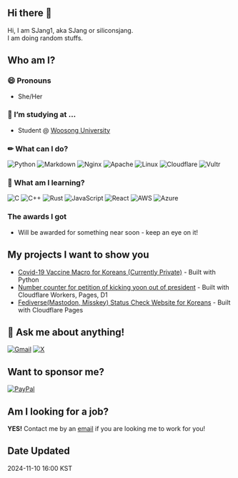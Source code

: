 ## Hi there 👋

Hi, I am SJang1, aka SJang or siliconsjang.  
I am doing random stuffs.

## Who am I?

### 😄 Pronouns
- She/Her

### 📖 I’m studying at ...
- Student @ [Woosong University](https://www.wsu.ac.kr)

### ✏ What can I do?
![Python](https://img.shields.io/badge/python-3670A0?style=for-the-badge&logo=python&logoColor=ffdd54) ![Markdown](https://img.shields.io/badge/markdown-%23000000.svg?style=for-the-badge&logo=markdown&logoColor=white) ![Nginx](https://img.shields.io/badge/nginx-%23009639.svg?style=for-the-badge&logo=nginx&logoColor=white) ![Apache](https://img.shields.io/badge/apache-%23D42029.svg?style=for-the-badge&logo=apache&logoColor=white) ![Linux](https://img.shields.io/badge/Linux-FCC624?style=for-the-badge&logo=linux&logoColor=black) ![Cloudflare](https://img.shields.io/badge/Cloudflare-F38020?style=for-the-badge&logo=Cloudflare&logoColor=white) ![Vultr](https://img.shields.io/badge/Vultr-007BFC.svg?style=for-the-badge&logo=vultr)

### 🎒 What am I learning?
![C](https://img.shields.io/badge/c-%2300599C.svg?style=for-the-badge&logo=c&logoColor=white) ![C++](https://img.shields.io/badge/c++-%2300599C.svg?style=for-the-badge&logo=c%2B%2B&logoColor=white) ![Rust](https://img.shields.io/badge/rust-%23000000.svg?style=for-the-badge&logo=rust&logoColor=white) ![JavaScript](https://img.shields.io/badge/javascript-%23323330.svg?style=for-the-badge&logo=javascript&logoColor=%23F7DF1E) ![React](https://img.shields.io/badge/react-%2320232a.svg?style=for-the-badge&logo=react&logoColor=%2361DAFB) ![AWS](https://img.shields.io/badge/AWS-%23FF9900.svg?style=for-the-badge&logo=amazon-aws&logoColor=white) ![Azure](https://img.shields.io/badge/azure-%230072C6.svg?style=for-the-badge&logo=microsoftazure&logoColor=white)

### The awards I got
- Will be awarded for something near soon - keep an eye on it!

## My projects I want to show you
- [Covid-19 Vaccine Macro for Koreans (Currently Private)](https://github.com/SJang1/korea-covid-19-remaining-vaccine-macro) - Built with Python
- [Number counter for petition of kicking yoon out of president](https://kick-yoon.com) - Built with Cloudflare Workers, Pages, D1
- [Fediverse(Mastodon, Misskey) Status Check Website for Koreans](https://fediverses.kr) - Built with Cloudflare Pages

## 💬 Ask me about anything!
[![Gmail](https://img.shields.io/badge/Gmail-D14836?style=for-the-badge&logo=gmail&logoColor=white)](mailto:sjang@sjang.xyz) [![X](https://img.shields.io/badge/X-%23000000.svg?style=for-the-badge&logo=X&logoColor=white)](https://x.com/SJang_a)

## Want to sponsor me?
[![PayPal](https://img.shields.io/badge/PayPal-00457C?style=for-the-badge&logo=paypal&logoColor=white)](https://paypal.me/SJang0us)

## Am I looking for a job?
**YES!** Contact me by an [email](mailto:sjang@sjang.xyz) if you are looking me to work for you!


## Date Updated
2024-11-10 16:00 KST

<!--
**SJang1/SJang1** is a ✨ _special_ ✨ repository because its `README.md` (this file) appears on your GitHub profile.

Here are some ideas to get you started:

- 🔭 I’m currently working on ...
- 🌱 I’m currently learning ...
- 👯 I’m looking to collaborate on ...
- 🤔 I’m looking for help with ...
- 💬 Ask me about ...
- 📫 How to reach me: ...
- 😄 Pronouns: ...
- ⚡ Fun fact: ...
-->
